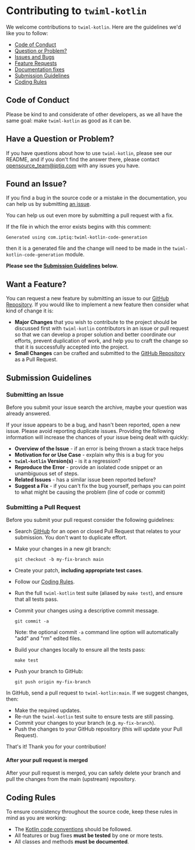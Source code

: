# Contributing to `twiml-kotlin`

We welcome contributions to `twiml-kotlin`. Here are the guidelines we'd like you to follow:

- [Code of Conduct](#coc)
- [Question or Problem?](#question)
- [Issues and Bugs](#issue)
- [Feature Requests](#feature)
- [Documentation fixes](#docs)
- [Submission Guidelines](#submit)
- [Coding Rules](#rules)


## <a name="coc"></a> Code of Conduct

Please be kind to and considerate of other developers, as we all have the same goal: make `twiml-kotlin` as good as it can be.

## <a name="question"></a> Have a Question or Problem?

If you have questions about how to use `twiml-kotlin`, please see our
README, and if you don't find the answer there, please contact
[opensource_team@iptiq.com](mailto:opensource_team@iptiq.com) with any issues you have.

## <a name="issue"></a> Found an Issue?

If you find a bug in the source code or a mistake in the documentation, you can
help us by submitting [an issue][issue-link]. 

You can help us out even more by submitting a pull request with a fix.

If the file in which the error exists begins with this comment:
```
Generated using com.iptiq:twiml-kotlin-code-generation
```
then it is a generated file and the change will need to be made in the `twiml-kotlin-code-generation` module. 

**Please see the [Submission Guidelines](#submit) below.**

## <a name="feature"></a> Want a Feature?

You can request a new feature by submitting an issue to our
[GitHub Repository][github]. If you would like to implement a new feature then
consider what kind of change it is:

* **Major Changes** that you wish to contribute to the project should be
  discussed first with `twiml-kotlin` contributors in an issue or pull request so
  that we can develop a proper solution and better coordinate our efforts,
  prevent duplication of work, and help you to craft the change so that it is
  successfully accepted into the project.
* **Small Changes** can be crafted and submitted to the
  [GitHub Repository][github] as a Pull Request.

## <a name="submit"></a> Submission Guidelines

### Submitting an Issue
Before you submit your issue search the archive, maybe your question was already
answered.

If your issue appears to be a bug, and hasn't been reported, open a new issue.
Please avoid reporting duplicate issues. Providing the following information
will increase the chances of your issue being dealt with quickly:

* **Overview of the Issue** - if an error is being thrown a stack trace helps
* **Motivation for or Use Case** - explain why this is a bug for you
* **`twiml-kotlin` Version(s)** - is it a regression?
* **Reproduce the Error** - provide an isolated code snippet or an unambiguous
  set of steps.
* **Related Issues** - has a similar issue been reported before?
* **Suggest a Fix** - if you can't fix the bug yourself, perhaps you can point
  to what might be causing the problem (line of code or commit)

### Submitting a Pull Request
Before you submit your pull request consider the following guidelines:

* Search [GitHub][github] for an open or closed Pull Request that relates to
  your submission. You don't want to duplicate effort.
* Make your changes in a new git branch:

    ```shell
    git checkout -b my-fix-branch main
    ```

* Create your patch, **including appropriate test cases**.
* Follow our [Coding Rules](#rules).
* Run the full `twiml-kotlin` test suite (aliased by `make test`), and ensure
  that all tests pass.
* Commit your changes using a descriptive commit message.

    ```shell
    git commit -a
    ```
  Note: the optional commit `-a` command line option will automatically "add"
  and "rm" edited files.

* Build your changes locally to ensure all the tests pass:

    ```shell
    make test
    ```

* Push your branch to GitHub:

    ```shell
    git push origin my-fix-branch
    ```

In GitHub, send a pull request to `twiml-kotlin:main`.
If we suggest changes, then:

* Make the required updates.
* Re-run the `twiml-kotlin` test suite to ensure tests are still passing.
* Commit your changes to your branch (e.g. `my-fix-branch`).
* Push the changes to your GitHub repository (this will update your Pull Request).

That's it! Thank you for your contribution!

#### After your pull request is merged

After your pull request is merged, you can safely delete your branch and pull
the changes from the main (upstream) repository.

## <a name="rules"></a> Coding Rules

To ensure consistency throughout the source code, keep these rules in mind as
you are working:

* The [Kotlin code conventions][code-conventions] should be followed.
* All features or bug fixes **must be tested** by one or more tests.
* All classes and methods **must be documented**.


[issue-link]: https://github.com/iptiq/iptiq-twiml-kotlin/issues/new
[github]: https://github.com/iptiq/iptiq-twiml-kotlin
[code-conventions]: https://kotlinlang.org/docs/coding-conventions.html